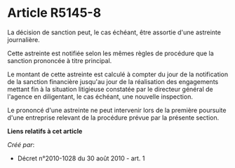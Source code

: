 # Article R5145-8

La décision de sanction peut, le cas échéant, être assortie d'une astreinte journalière.

Cette astreinte est notifiée selon les mêmes règles de procédure que la sanction prononcée à titre principal.

Le montant de cette astreinte est calculé à compter du jour de la notification de la sanction financière jusqu'au jour de la
réalisation des engagements mettant fin à la situation litigieuse constatée par le directeur général de l'agence en
diligentant, le cas échéant, une nouvelle inspection.

Le prononcé d'une astreinte ne peut intervenir lors de la première poursuite d'une entreprise relevant de la procédure prévue
par la présente section.

**Liens relatifs à cet article**

_Créé par_:

  - Décret n°2010-1028 du 30 août 2010 - art. 1

